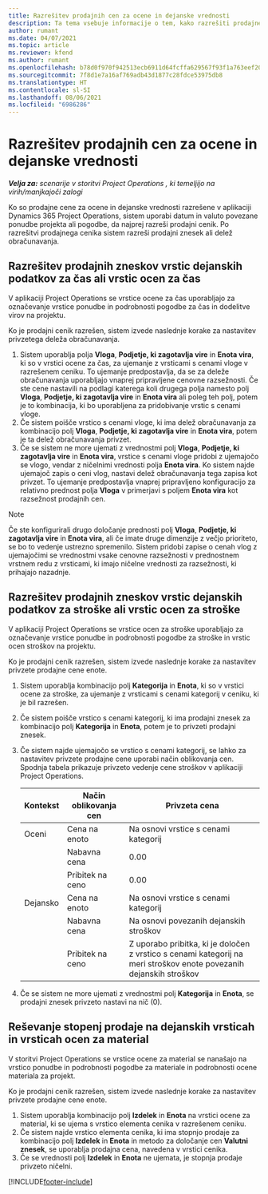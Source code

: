 ```yaml
---
title: Razrešitev prodajnih cen za ocene in dejanske vrednosti
description: Ta tema vsebuje informacije o tem, kako razrešiti prodajne zneske za ocene in dejanske vrednosti.
author: rumant
ms.date: 04/07/2021
ms.topic: article
ms.reviewer: kfend
ms.author: rumant
ms.openlocfilehash: b78d0f970f942513ecb6911d64fcffa629567f93f1a763eef20ca168080e4d02
ms.sourcegitcommit: 7f8d1e7a16af769adb43d1877c28fdce53975db8
ms.translationtype: HT
ms.contentlocale: sl-SI
ms.lasthandoff: 08/06/2021
ms.locfileid: "6986286"
---
```

# <a name="resolve-sales-prices-for-estimates-and-actuals"></a>Razrešitev prodajnih cen za ocene in dejanske vrednosti

_**Velja za:** scenarije v storitvi Project Operations , ki temeljijo na virih/manjkajoči zalogi_

Ko so prodajne cene za ocene in dejanske vrednosti razrešene v aplikaciji Dynamics 365 Project Operations, sistem uporabi datum in valuto povezane ponudbe projekta ali pogodbe, da najprej razreši prodajni cenik. Po razrešitvi prodajnega cenika sistem razreši prodajni znesek ali delež obračunavanja.

## <a name="resolve-sales-rates-on-actual-and-estimate-lines-for-time"></a>Razrešitev prodajnih zneskov vrstic dejanskih podatkov za čas ali vrstic ocen za čas

V aplikaciji Project Operations se vrstice ocene za čas uporabljajo za označevanje vrstice ponudbe in podrobnosti pogodbe za čas in dodelitve virov na projektu.

Ko je prodajni cenik razrešen, sistem izvede naslednje korake za nastavitev privzetega deleža obračunavanja.

1. Sistem uporablja polja **Vloga**, **Podjetje, ki zagotavlja vire** in **Enota vira**, ki so v vrstici ocene za čas, za ujemanje z vrsticami s cenami vloge v razrešenem ceniku. To ujemanje predpostavlja, da se za deleže obračunavanja uporabljajo vnaprej pripravljene cenovne razsežnosti. Če ste cene nastavili na podlagi katerega koli drugega polja namesto polj **Vloga**, **Podjetje, ki zagotavlja vire** in **Enota vira** ali poleg teh polj, potem je to kombinacija, ki bo uporabljena za pridobivanje vrstic s cenami vloge.
2. Če sistem poišče vrstico s cenami vloge, ki ima delež obračunavanja za kombinacijo polj **Vloga**, **Podjetje, ki zagotavlja vire** in **Enota vira**, potem je ta delež obračunavanja privzet.
3. Če se sistem ne more ujemati z vrednostmi polj **Vloga**, **Podjetje, ki zagotavlja vire** in **Enota vira**, vrstice s cenami vloge pridobi z ujemajočo se vlogo, vendar z ničelnimi vrednosti polja **Enota vira**. Ko sistem najde ujemajoč zapis o ceni vlog, nastavi delež obračunavanja tega zapisa kot privzet. To ujemanje predpostavlja vnaprej pripravljeno konfiguracijo za relativno prednost polja **Vloga** v primerjavi s poljem **Enota vira** kot razsežnost prodajnih cen.

> [!NOTE]
> Če ste konfigurirali drugo določanje prednosti polj **Vloga**, **Podjetje, ki zagotavlja vire** in **Enota vira**, ali če imate druge dimenzije z večjo prioriteto, se bo to vedenje ustrezno spremenilo. Sistem pridobi zapise o cenah vlog z ujemajočimi se vrednostmi vsake cenovne razsežnosti v prednostnem vrstnem redu z vrsticami, ki imajo ničelne vrednosti za razsežnosti, ki prihajajo nazadnje.

## <a name="resolve-sales-rates-on-actual-and-estimate-lines-for-expense"></a>Razrešitev prodajnih zneskov vrstic dejanskih podatkov za stroške ali vrstic ocen za stroške

V aplikaciji Project Operations se vrstice ocen za stroške uporabljajo za označevanje vrstice ponudbe in podrobnosti pogodbe za stroške in vrstic ocen stroškov na projektu.

Ko je prodajni cenik razrešen, sistem izvede naslednje korake za nastavitev privzete prodajne cene enote.

1. Sistem uporablja kombinacijo polj **Kategorija** in **Enota**, ki so v vrstici ocene za stroške, za ujemanje z vrsticami s cenami kategorij v ceniku, ki je bil razrešen.
2. Če sistem poišče vrstico s cenami kategorij, ki ima prodajni znesek za kombinacijo polj **Kategorija** in **Enota**, potem je to privzeti prodajni znesek.
3. Če sistem najde ujemajočo se vrstico s cenami kategorij, se lahko za nastavitev privzete prodajne cene uporabi način oblikovanja cen. Spodnja tabela prikazuje privzeto vedenje cene stroškov v aplikaciji Project Operations.

    | Kontekst | Način oblikovanja cen | Privzeta cena |
    | --- | --- | --- |
    | Oceni | Cena na enoto | Na osnovi vrstice s cenami kategorij |
    | &nbsp; | Nabavna cena | 0.00 |
    | &nbsp; | Pribitek na ceno | 0.00 |
    | Dejansko | Cena na enoto | Na osnovi vrstice s cenami kategorij |
    | &nbsp; | Nabavna cena | Na osnovi povezanih dejanskih stroškov |
    | &nbsp; | Pribitek na ceno | Z uporabo pribitka, ki je določen z vrstico s cenami kategorij na meri stroškov enote povezanih dejanskih stroškov |

4. Če se sistem ne more ujemati z vrednostmi polj **Kategorija** in **Enota**, se prodajni znesek privzeto nastavi na nič (0).

## <a name="resolve-sales-rates-on-actual-and-estimate-lines-for-material"></a>Reševanje stopenj prodaje na dejanskih vrsticah in vrsticah ocen za material

V storitvi Project Operations se vrstice ocene za material se nanašajo na vrstico ponudbe in podrobnosti pogodbe za materiale in podrobnosti ocene materiala za projekt.

Ko je prodajni cenik razrešen, sistem izvede naslednje korake za nastavitev privzete prodajne cene enote.

1. Sistem uporablja kombinacijo polj **Izdelek** in **Enota** na vrstici ocene za material, ki se ujema s vrstico elementa cenika v razrešenem ceniku.
2. Če sistem najde vrstico elementa cenika, ki ima stopnjo prodaje za kombinacijo polj **Izdelek** in **Enota** in metodo za določanje cen **Valutni znesek**, se uporablja prodajna cena, navedena v vrstici cenika.
3. Če se vrednosti polj **Izdelek** in **Enota** ne ujemata, je stopnja prodaje privzeto ničelni.



[!INCLUDE[footer-include](../includes/footer-banner.md)]
